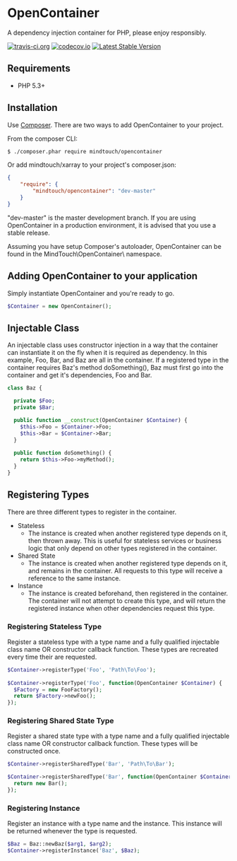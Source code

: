 # OpenContainer
A dependency injection container for PHP, please enjoy responsibly.

[![travis-ci.org](https://travis-ci.org/modethirteen/OpenContainer.svg?branch=master)](https://travis-ci.org/modethirteen/OpenContainer)
[![codecov.io](https://codecov.io/github/modethirteen/OpenContainer/coverage.svg?branch=master)](https://codecov.io/github/modethirteen/OpenContainer?branch=master)
[![Latest Stable Version](https://poser.pugx.org/modethirteen/opencontainer/version.svg)](https://packagist.org/packages/modethirteen/opencontainer)

## Requirements
* PHP 5.3+

## Installation
Use [Composer](https://getcomposer.org/). There are two ways to add OpenContainer to your project.

From the composer CLI:
```sh
$ ./composer.phar require mindtouch/opencontainer
```

Or add mindtouch/xarray to your project's composer.json:
```json
{
    "require": {
        "mindtouch/opencontainer": "dev-master"
    }
}
```
"dev-master" is the master development branch. If you are using OpenContainer in a production environment, it is advised that you use a stable release.

Assuming you have setup Composer's autoloader, OpenContainer can be found in the MindTouch\OpenContainer\ namespace.

## Adding OpenContainer to your application
Simply instantiate OpenContainer and you're ready to go.
```php
$Container = new OpenContainer();
```

## Injectable Class
An injectable class uses constructor injection in a way that the container can instantiate it on the fly when it is required as dependency. In this example, Foo, Bar, and Baz are all in the container. If a registered type in the container requires Baz's method doSomething(), Baz must first go into the container and get it's dependencies, Foo and Bar.
```php
class Baz {

  private $Foo;
  private $Bar;

  public function __construct(OpenContainer $Container) {
    $this->Foo = $Container->Foo;
    $this->Bar = $Container->Bar;
  }
  
  public function doSomething() {
    return $this->Foo->myMethod();
  }
}
```

## Registering Types
There are three different types to register in the container.

* Stateless
    * The instance is created when another registered type depends on it, then thrown away. This is useful for stateless services or business logic that only depend on other types registered in the container.
* Shared State
    * The instance is created when another registered type depends on it, and remains in the container. All requests to this type will receive a reference to the same instance.
* Instance
    * The instance is created beforehand, then registered in the container. The container will not attempt to create this type, and will return the registered instance when other dependencies request this type.

### Registering Stateless Type
Register a stateless type with a type name and a fully qualified injectable class name OR constructor callback function. These types are recreated every time their are requested.
```php
$Container->registerType('Foo', 'Path\To\Foo');
    
$Container->registerType('Foo', function(OpenContainer $Container) {
  $Factory = new FooFactory();
  return $Factory->newFoo();
});
```
### Registering Shared State Type
Register a shared state type with a type name and a fully qualified injectable class name OR constructor callback function. These types will be constructed once.
```php
$Container->registerSharedType('Bar', 'Path\To\Bar');

$Container->registerSharedType('Bar', function(OpenContainer $Container) {
  return new Bar();
});
```
### Registering Instance
Register an instance with a type name and the instance. This instance will be returned whenever the type is requested.
```php
$Baz = Baz::newBaz($arg1, $arg2);
$Container->registerInstance('Baz', $Baz);
```
